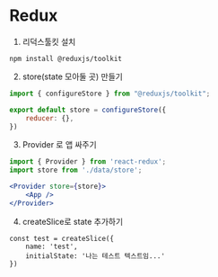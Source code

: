 # Redux

1. 리덕스툴킷 설치
```
npm install @reduxjs/toolkit
```
2. store(state 모아둘 곳) 만들기
```javascript
import { configureStore } from "@reduxjs/toolkit";

export default store = configureStore({
    reducer: {},
})
```
3. Provider 로 앱 싸주기
```jsx
import { Provider } from 'react-redux';
import store from './data/store';

<Provider store={store}>
    <App />
</Provider>
```
4. createSlice로 state 추가하기
```
const test = createSlice({
    name: 'test',
    initialState: '나는 테스트 텍스트임...'
})
```